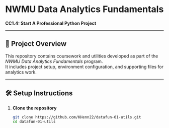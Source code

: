 # NWMU Data Analytics Fundamentals  
**CC1.4: Start A Professional Python Project**

---

## 📌 Project Overview  
This repository contains coursework and utilities developed as part of the *NWMU Data Analytics Fundamentals* program.  
It includes project setup, environment configuration, and supporting files for analytics work.  

---

## 🛠️ Setup Instructions  

1. **Clone the repository**  
   ```bash
   git clone https://github.com/KHenn22/datafun-01-utils.git
   cd datafun-01-utils
